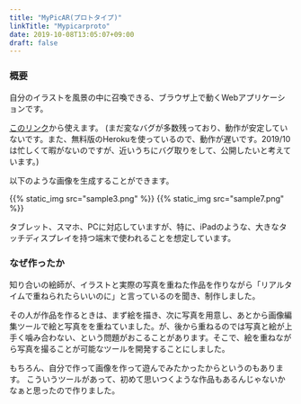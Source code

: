 ```yaml
---
title: "MyPicAR(プロトタイプ)"
linkTitle: "Mypicarproto"
date: 2019-10-08T13:05:07+09:00
draft: false
---
```


### 概要

自分のイラストを風景の中に召喚できる、ブラウザ上で動くWebアプリケーションです。

<a href="https://mypicar.herokuapp.com">このリンク</a>から使えます。
(まだ変なバグが多数残っており、動作が安定していないです。また、無料版のHerokuを使っているので、動作が遅いです。2019/10は忙しくて暇がないのですが、近いうちにバグ取りをして、公開したいと考えています。)

以下のような画像を生成することができます。

{{% static_img src="sample3.png" %}}
{{% static_img src="sample7.png" %}}

タブレット、スマホ、PCに対応していますが、特に、iPadのような、大きなタッチディスプレイを持つ端末で使われることを想定しています。

### なぜ作ったか

知り合いの絵師が、イラストと実際の写真を重ねた作品を作りながら「リアルタイムで重ねられたらいいのに」と言っているのを聞き、制作しました。

その人が作品を作るときは、まず絵を描き、次に写真を用意し、あとから画像編集ツールで絵と写真をを重ねていました。が、後から重ねるのでは写真と絵が上手く噛み合わない、という問題がおこることがあります。そこで、絵を重ねながら写真を撮ることが可能なツールを開発することにしました。

もちろん、自分で作って画像を作って遊んでみたかったからというのもあります。
こういうツールがあって、初めて思いつくような作品もあるんじゃないかなぁと思ったので作りました。
